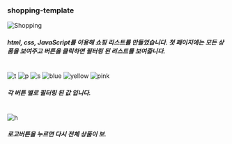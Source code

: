 ### shopping-template


![Shopping](https://user-images.githubusercontent.com/106020653/215987925-ee69f294-0a5e-41ed-bfb7-4740133a603d.PNG)
##### html, css, JavaScript를 이용해 쇼핑 리스트를 만들었습니다. 첫 페이지에는 모든 상품을 보여주고 버튼을 클릭하면 필터링 된 리스트를 보여줍니다.

#

![t](https://user-images.githubusercontent.com/106020653/215988261-1afeb1d2-e87a-4694-9592-3e5b5706d3f6.PNG)
![p](https://user-images.githubusercontent.com/106020653/215988268-e797c21b-12a2-4df5-8af8-8fd4212de2f2.PNG)
![s](https://user-images.githubusercontent.com/106020653/215988279-a51b0f2a-0f35-4b34-9aaf-110a82b78077.PNG)
![blue](https://user-images.githubusercontent.com/106020653/215988289-f56e47f4-149c-4865-936e-838afed44577.PNG)
![yellow](https://user-images.githubusercontent.com/106020653/215988292-1c106536-e086-4b75-b8da-20f44e7aaab8.PNG)
![pink](https://user-images.githubusercontent.com/106020653/215988296-8d001da2-4227-48d5-a82c-b9a689235562.PNG)
##### 각 버튼 별로 필터링 된 값 입니다.

#

![h](https://user-images.githubusercontent.com/106020653/215988535-2b142334-38a4-495e-a8b0-75e1c0af76c3.PNG)
##### 로고버튼을 누르면 다시 전체 상품이 보.
